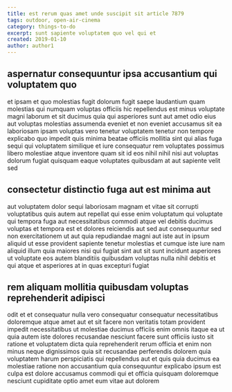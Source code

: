 ```yaml
---
title: est rerum quas amet unde suscipit sit article 7879
tags: outdoor, open-air-cinema
category: things-to-do
excerpt: sunt sapiente voluptatem quo vel qui et
created: 2019-01-10
author: author1
---
```


## aspernatur consequuntur ipsa accusantium qui voluptatem quo

et ipsam et quo molestias fugit dolorum fugit saepe laudantium quam molestias qui numquam voluptas officiis hic repellendus est minus voluptate magni laborum et sit ducimus quia qui asperiores sunt aut amet odio eius aut voluptas molestias assumenda eveniet et non eveniet accusamus sit ea laboriosam ipsam voluptas vero tenetur voluptatem tenetur non tempore explicabo quo impedit quis minima beatae officiis mollitia sint qui alias fuga sequi qui voluptatem similique et iure consequatur rem voluptates possimus libero molestiae atque inventore quam sit id eos nihil nihil nisi aut voluptas dolorum fugiat quisquam eaque voluptates quibusdam at aut sapiente velit sed

## consectetur distinctio fuga aut est minima aut

aut voluptatem dolor sequi laboriosam magnam et vitae sit corrupti voluptatibus quis autem aut repellat qui esse enim voluptatum qui voluptate qui tempora fuga aut necessitatibus commodi atque vel debitis ducimus voluptas et tempora est et dolores reiciendis aut sed aut consequuntur sed non exercitationem ut aut quia repudiandae magni aut iste aut in ipsum aliquid ut esse provident sapiente tenetur molestias et cumque iste iure nam aliquid illum quia maiores nisi qui fugiat sint aut sit sunt incidunt asperiores ut voluptate eos autem blanditiis quibusdam voluptas nulla nihil debitis et qui atque et asperiores at in quas excepturi fugiat

## rem aliquam mollitia quibusdam voluptas reprehenderit adipisci

odit et et consequatur nulla vero consequatur consequatur necessitatibus doloremque atque amet aut et sit facere non veritatis totam provident impedit necessitatibus ut molestiae ducimus officiis enim omnis itaque ea ut quia autem iste dolores recusandae nesciunt facere sunt officiis iusto sit ratione et voluptatem dicta quia reprehenderit rerum officia et enim non minus neque dignissimos quia sit recusandae perferendis dolorem quia voluptatem harum perspiciatis qui repellendus aut et quis quia ducimus ea molestiae ratione non accusantium quia consequuntur explicabo ipsum est culpa est dolore accusamus commodi qui et officia quisquam doloremque nesciunt cupiditate optio amet eum vitae aut dolorem
